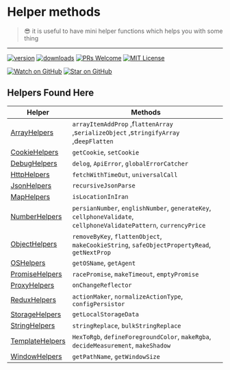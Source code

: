 # Helper methods
> 😎 it is useful to have mini helper functions which helps you with some thing
----

[![version](https://img.shields.io/npm/v/@snappmarket/helpers.svg?style=flat-square)](https://www.npmjs.com/package/@snappmarket/helpers)
[![downloads](https://img.shields.io/npm/dm/@snappmarket/helpers.svg?style=flat-square)](http://www.npmtrends.com/@snappmarket/helpers)
[![PRs Welcome](https://img.shields.io/badge/PRs-welcome-brightgreen.svg?style=flat-square)](http://makeapullrequest.com)
[![MIT License](https://img.shields.io/npm/l/@snappmarket/helpers.svg?style=flat-square)](https://github.com/snappmarket/react-hooks/tree/master/packages/useDidUpdateEffect/blob/master/LICENSE.md)

[![Watch on GitHub](https://img.shields.io/github/watchers/snappmarket/react-hooks.svg?style=social)](https://github.com/snappmarket/react-hooks/watchers)
[![Star on GitHub](https://img.shields.io/github/stars/snappmarket/react-hooks.svg?style=social)](https://github.com/snappmarket/react-hooks/stargazers)


## Helpers Found Here

| Helper                                                                                                                | Methods |
| --------------------------------------------------------------------------------------------------------------------- | -------- | 
| [ArrayHelpers](https://github.com/snappmarket/react-hooks/tree/master/packages/helpers/packages/ArrayHelpers)         | `arrayItemAddProp` ,f`lattenArray` ,s`erializeObject` ,s`tringifyArray` ,d`eepFlatten`   |
| [CookieHelpers](https://github.com/snappmarket/react-hooks/tree/master/packages/helpers/packages/CookieHelpers)       | `getCookie`, `setCookie`   |  
| [DebugHelpers](https://github.com/snappmarket/react-hooks/tree/master/packages/helpers/packages/DebugHelpers)         | `delog`, `ApiError`, `globalErrorCatcher`    |  
| [HttpHelpers](https://github.com/snappmarket/react-hooks/tree/master/packages/helpers/packages/HttpHelpers)           | `fetchWithTimeOut`, `universalCall`   |  
| [JsonHelpers](https://github.com/snappmarket/react-hooks/tree/master/packages/helpers/packages/JsonHelpers)           | `recursiveJsonParse` |  
| [MapHelpers](https://github.com/snappmarket/react-hooks/tree/master/packages/helpers/packages/MapHelpers)             | `isLocationInIran`    | 
| [NumberHelpers](https://github.com/snappmarket/react-hooks/tree/master/packages/helpers/packages/NumberHelpers)       | `persianNumber`, `englishNumber`, `generateKey`, `cellphoneValidate`, `cellphoneValidatePattern`, `currencyPrice`  | 
| [ObjectHelpers](https://github.com/snappmarket/react-hooks/tree/master/packages/helpers/packages/ObjectHelpers)       | `removeByKey`, `flattenObject`, `makeCookieString`, `safeObjectPropertyRead`, `getNextProp`   | 
| [OSHelpers](https://github.com/snappmarket/react-hooks/tree/master/packages/helpers/packages/OSHelpers)               | `getOSName`, `getAgent` | 
| [PromiseHelpers](https://github.com/snappmarket/react-hooks/tree/master/packages/helpers/packages/PromiseHelpers)     | `racePromise`, `makeTimeout`, `emptyPromise`  | 
| [ProxyHelpers](https://github.com/snappmarket/react-hooks/tree/master/packages/helpers/packages/ProxyHelpers)         | `onChangeReflector` | 
| [ReduxHelpers](https://github.com/snappmarket/react-hooks/tree/master/packages/helpers/packages/ReduxHelpers)         | `actionMaker`, `normalizeActionType`, `configPersistor`   | 
| [StorageHelpers](https://github.com/snappmarket/react-hooks/tree/master/packages/helpers/packages/StorageHelpers)     | `getLocalStorageData` |  
| [StringHelpers](https://github.com/snappmarket/react-hooks/tree/master/packages/helpers/packages/StringHelpers)       | `stringReplace`, `bulkStringReplace` | 
| [TemplateHelpers](https://github.com/snappmarket/react-hooks/tree/master/packages/helpers/packages/TemplateHelpers)   | `HexToRgb`, `defineForegroundColor`, `makeRgba`, `decideMeasurement`, `makeShadow`  | 
| [WindowHelpers](https://github.com/snappmarket/react-hooks/tree/master/packages/helpers/packages/WindowHelpers)       | `getPathName`, `getWindowSize`    | 

